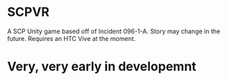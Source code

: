 # SCPVR
A SCP Unity game based off of Incident 096-1-A. Story may change in the future. Requires an HTC Vive at the moment.

# Very, very early in developemnt
